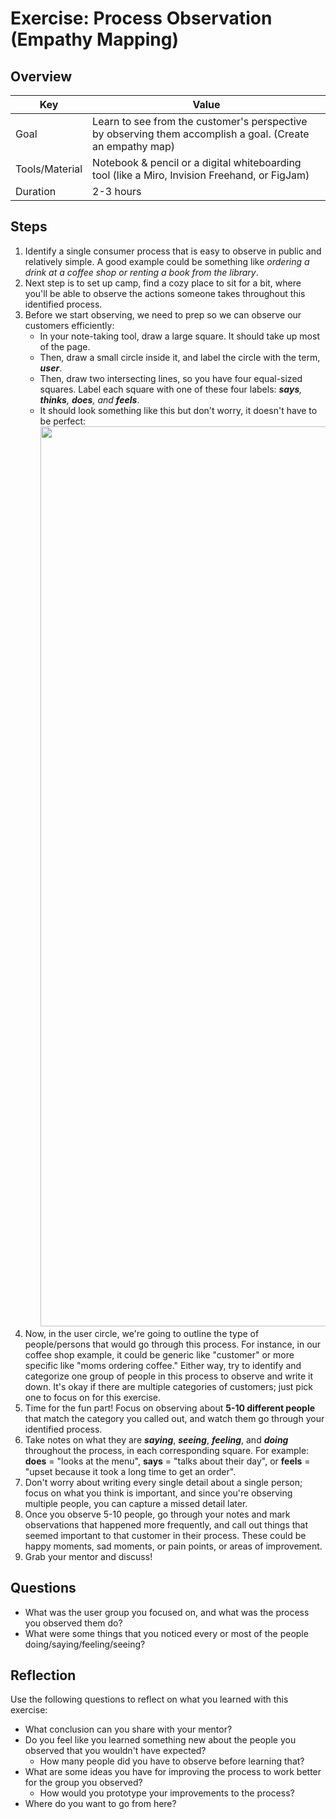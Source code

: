 # Exercise: Process Observation (Empathy Mapping)

## Overview

| Key | Value |
| --- | --- |
| Goal | Learn to see from the customer's perspective by observing them accomplish a goal. (Create an empathy map) |
| Tools/Material | Notebook & pencil or a digital whiteboarding tool (like a Miro, Invision Freehand, or FigJam) |
| Duration | 2-3 hours |


## Steps

1. Identify a single consumer process that is easy to observe in public and relatively simple. A good example could be something like *ordering a drink at a coffee shop or renting a book from the library*.
2. Next step is to set up camp, find a cozy place to sit for a bit, where you'll be able to observe the actions someone takes throughout this identified process.
3. Before we start observing, we need to prep so we can observe our customers efficiently:
    - In your note-taking tool, draw a large square. It should take up most of the page.
    - Then, draw a small circle inside it, and label the circle with the term, ***user***. 
    - Then, draw two intersecting lines, so you have four equal-sized squares. Label each square with one of these four labels: ***says**, **thinks**, **does**, and **feels***.  
    - It should look something like this but don't worry, it doesn't have to be perfect: <img width="1440" src="empathy-map.png"> 
4. Now, in the user circle, we're going to outline the type of people/persons that would go through this process. For instance, in our coffee shop example, it could be generic like "customer" or more specific like "moms ordering coffee." Either way, try to identify and categorize one group of people in this process to observe and write it down. It's okay if there are multiple categories of customers; just pick one to focus on for this exercise. 
5. Time for the fun part! Focus on observing about **5-10 different people** that match the category you called out, and watch them go through your identified process. 
6. Take notes on what they are ***saying***, ***seeing***, ***feeling***, and ***doing*** throughout the process, in each corresponding square. For example: **does** = "looks at the menu", **says** = "talks about their day", or **feels** = "upset because it took a long time to get an order". 
7. Don't worry about writing every single detail about a single person; focus on what you think is important, and since you're observing multiple people, you can capture a missed detail later.
8. Once you observe 5-10 people, go through your notes and mark observations that happened more frequently, and call out things that seemed important to that customer in their process. These could be happy moments, sad moments, or pain points, or areas of improvement.
9. Grab your mentor and discuss!

## Questions

- What was the user group you focused on, and what was the process you observed them do?
- What were some things that you noticed every or most of the people doing/saying/feeling/seeing?

## Reflection

Use the following questions to reflect on what you learned with this exercise:

- What conclusion can you share with your mentor?
- Do you feel like you learned something new about the people you observed that you wouldn't have expected?
    - How many people did you have to observe before learning that?
- What are some ideas you have for improving the process to work better for the group you observed?
    - How would you prototype your improvements to the process?
- Where do you want to go from here?



